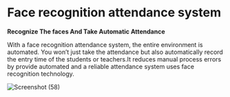 
# Face recognition attendance system
__Recognize The faces And Take Automatic Attendance__




With a face recognition attendance system, the entire environment is automated. You won’t just take the attendance but also automatically record the entry time of the students or teachers.It reduces manual process errors by provide automated and a reliable attendance system uses face recognition technology.

![Screenshot (58)](https://user-images.githubusercontent.com/106415423/170851810-b466c254-d173-4a64-8269-b8e5404ab6ab.png)
